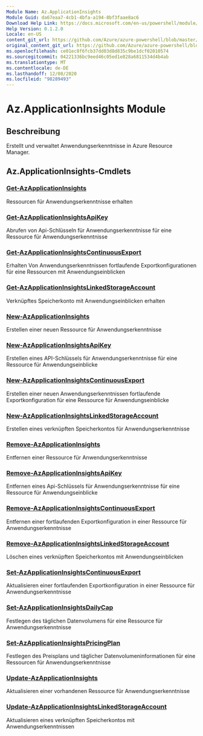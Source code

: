 ```yaml
---
Module Name: Az.ApplicationInsights
Module Guid: da67eaa7-4cb1-4bfa-a194-8bf3faae8ac6
Download Help Link: https://docs.microsoft.com/en-us/powershell/module/az.applicationinsights
Help Version: 0.1.2.0
Locale: en-US
content_git_url: https://github.com/Azure/azure-powershell/blob/master/src/ApplicationInsights/ApplicationInsights/help/Az.ApplicationInsights.md
original_content_git_url: https://github.com/Azure/azure-powershell/blob/master/src/ApplicationInsights/ApplicationInsights/help/Az.ApplicationInsights.md
ms.openlocfilehash: ce01ec8f6fcb37dd03d8d835c9be1dcf02010574
ms.sourcegitcommit: 04221336bc9eed46c05ed1e828a6811534d4b4ab
ms.translationtype: MT
ms.contentlocale: de-DE
ms.lasthandoff: 12/08/2020
ms.locfileid: "98289493"
---
```

# Az.ApplicationInsights Module
## Beschreibung
Erstellt und verwaltet Anwendungserkenntnisse in Azure Resource Manager.

## Az.ApplicationInsights-Cmdlets
### [Get-AzApplicationInsights](Get-AzApplicationInsights.md)
Ressourcen für Anwendungserkenntnisse erhalten

### [Get-AzApplicationInsightsApiKey](Get-AzApplicationInsightsApiKey.md)
Abrufen von Api-Schlüsseln für Anwendungserkenntnisse für eine Ressource für Anwendungserkenntnisse

### [Get-AzApplicationInsightsContinuousExport](Get-AzApplicationInsightsContinuousExport.md)
Erhalten Von Anwendungserkenntnissen fortlaufende Exportkonfigurationen für eine Ressourcen mit Anwendungseinblicken

### [Get-AzApplicationInsightsLinkedStorageAccount](Get-AzApplicationInsightsLinkedStorageAccount.md)
Verknüpftes Speicherkonto mit Anwendungseinblicken erhalten

### [New-AzApplicationInsights](New-AzApplicationInsights.md)
Erstellen einer neuen Ressource für Anwendungserkenntnisse

### [New-AzApplicationInsightsApiKey](New-AzApplicationInsightsApiKey.md)
Erstellen eines API-Schlüssels für Anwendungserkenntnisse für eine Ressource für Anwendungseinblicke

### [New-AzApplicationInsightsContinuousExport](New-AzApplicationInsightsContinuousExport.md)
Erstellen einer neuen Anwendungserkenntnissen fortlaufende Exportkonfiguration für eine Ressource für Anwendungseinblicke

### [New-AzApplicationInsightsLinkedStorageAccount](New-AzApplicationInsightsLinkedStorageAccount.md)
Erstellen eines verknüpften Speicherkontos für Anwendungserkenntnisse

### [Remove-AzApplicationInsights](Remove-AzApplicationInsights.md)
Entfernen einer Ressource für Anwendungserkenntnisse

### [Remove-AzApplicationInsightsApiKey](Remove-AzApplicationInsightsApiKey.md)
Entfernen eines Api-Schlüssels für Anwendungserkenntnisse für eine Ressource für Anwendungseinblicke

### [Remove-AzApplicationInsightsContinuousExport](Remove-AzApplicationInsightsContinuousExport.md)
Entfernen einer fortlaufenden Exportkonfiguration in einer Ressource für Anwendungserkenntnisse

### [Remove-AzApplicationInsightsLinkedStorageAccount](Remove-AzApplicationInsightsLinkedStorageAccount.md)
Löschen eines verknüpften Speicherkontos mit Anwendungseinblicken

### [Set-AzApplicationInsightsContinuousExport](Set-AzApplicationInsightsContinuousExport.md)
Aktualisieren einer fortlaufenden Exportkonfiguration in einer Ressource für Anwendungserkenntnisse

### [Set-AzApplicationInsightsDailyCap](Set-AzApplicationInsightsDailyCap.md)
Festlegen des täglichen Datenvolumens für eine Ressource für Anwendungserkenntnisse

### [Set-AzApplicationInsightsPricingPlan](Set-AzApplicationInsightsPricingPlan.md)
Festlegen des Preisplans und täglicher Datenvolumeninformationen für eine Ressourcen für Anwendungserkenntnisse

### [Update-AzApplicationInsights](Update-AzApplicationInsights.md)
Aktualisieren einer vorhandenen Ressource für Anwendungserkenntnisse

### [Update-AzApplicationInsightsLinkedStorageAccount](Update-AzApplicationInsightsLinkedStorageAccount.md)
Aktualisieren eines verknüpften Speicherkontos mit Anwendungserkenntnissen

